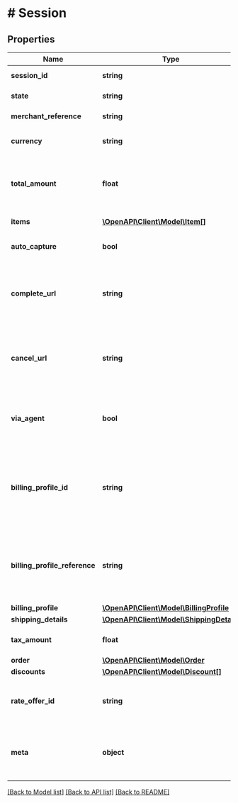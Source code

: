 # # Session

## Properties

Name | Type | Description | Notes
------------ | ------------- | ------------- | -------------
**session_id** | **string** | Returned UUID representing the Session | [optional] [readonly]
**state** | **string** | Returned state of the Session. | [optional] [readonly]
**merchant_reference** | **string** | Unique identifier provided by merchant. |
**currency** | **string** | Three-character ISO-4217 currency code used to process the payment. |
**total_amount** | **float** | Sum of all item amounts, TaxAmount, ShippingDetails.ShippingAmount and ShippingDetails.DutyAmount, minus the total of all Discounts | [optional] [readonly]
**items** | [**\OpenAPI\Client\Model\Item[]**](Item.md) | List of items to be paid. At least one Item must be supplied. |
**auto_capture** | **bool** | Indicator used to determine if an Order is auto captured after authorization. |
**complete_url** | **string** | Merchant URL to redirect a user to upon completion at a third party payment processor. This may contain \&quot;{SessionId}\&quot; anywhere in the string to have the SessionId embedded in the url. |
**cancel_url** | **string** | Merchant URL to redirect a user to after cancelling on a third party payment processor. This may contain \&quot;{SessionId}\&quot; anywhere in the string to have the SessionId embedded in the url. |
**via_agent** | **bool** | Indicates that this Session is being made by an agent, and not the end consumer. If false or not present, the Session is assumed to be placed by the end consumer. | [optional]
**billing_profile_id** | **string** | Corresponds to the BillingProfileId returned in a BillingProfile. Can be passed in to reference an existing billing profile instead of creating a new one. Exactly one of BillingProfile, BillingProfileId or BillingprofileReference are required. | [optional]
**billing_profile_reference** | **string** | Merchant supplied reference that uniquely maps to a BillingProfile. Can be passed in to reference an existing BillingProfile. Exactly one of BillingProfile, BillingProfileId or BillingprofileReference are required. | [optional]
**billing_profile** | [**\OpenAPI\Client\Model\BillingProfile**](BillingProfile.md) |  | [optional]
**shipping_details** | [**\OpenAPI\Client\Model\ShippingDetails**](ShippingDetails.md) |  | [optional]
**tax_amount** | **float** | Taxes for the entire order. Currency is defined by parent object. | [optional]
**order** | [**\OpenAPI\Client\Model\Order**](Order.md) |  | [optional]
**discounts** | [**\OpenAPI\Client\Model\Discount[]**](Discount.md) |  | [optional]
**rate_offer_id** | **string** | The 36 character GUID for a guaranteed foreign exchange rate. If omitted, the rate will be determined at the time of settlement. | [optional]
**meta** | **object** | Any optional metadata to be included. Can be a simple reference ID or some complex object containing multiple values, as long as it is valid JSON. | [optional]

[[Back to Model list]](../../README.md#models) [[Back to API list]](../../README.md#endpoints) [[Back to README]](../../README.md)
